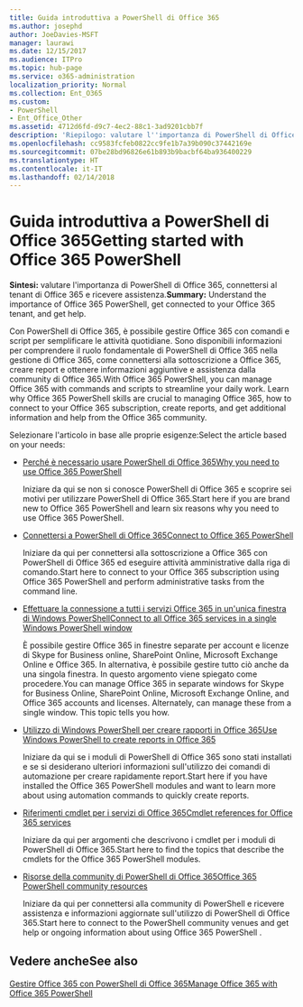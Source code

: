 ```yaml
---
title: Guida introduttiva a PowerShell di Office 365
ms.author: josephd
author: JoeDavies-MSFT
manager: laurawi
ms.date: 12/15/2017
ms.audience: ITPro
ms.topic: hub-page
ms.service: o365-administration
localization_priority: Normal
ms.collection: Ent_O365
ms.custom:
- PowerShell
- Ent_Office_Other
ms.assetid: 4712d6fd-d9c7-4ec2-88c1-3ad9201cbb7f
description: 'Riepilogo: valutare l''importanza di PowerShell di Office 365, connettersi al tenant di Office 365 e ricevere assistenza.'
ms.openlocfilehash: cc9583fcfeb0822cc9fe1b7a39b090c37442169e
ms.sourcegitcommit: 07be28bd96826e61b893b9bacbf64ba936400229
ms.translationtype: HT
ms.contentlocale: it-IT
ms.lasthandoff: 02/14/2018
---
```

# <a name="getting-started-with-office-365-powershell"></a><span data-ttu-id="62319-103">Guida introduttiva a PowerShell di Office 365</span><span class="sxs-lookup"><span data-stu-id="62319-103">Getting started with Office 365 PowerShell</span></span>

 <span data-ttu-id="62319-104">**Sintesi:** valutare l'importanza di PowerShell di Office 365, connettersi al tenant di Office 365 e ricevere assistenza.</span><span class="sxs-lookup"><span data-stu-id="62319-104">**Summary:** Understand the importance of Office 365 PowerShell, get connected to your Office 365 tenant, and get help.</span></span>
  
<span data-ttu-id="62319-p101">Con PowerShell di Office 365, è possibile gestire Office 365 con comandi e script per semplificare le attività quotidiane. Sono disponibili informazioni per comprendere il ruolo fondamentale di PowerShell di Office 365 nella gestione di Office 365, come connettersi alla sottoscrizione a Office 365, creare report e ottenere informazioni aggiuntive e assistenza dalla community di Office 365.</span><span class="sxs-lookup"><span data-stu-id="62319-p101">With Office 365 PowerShell, you can manage Office 365 with commands and scripts to streamline your daily work. Learn why Office 365 PowerShell skills are crucial to managing Office 365, how to connect to your Office 365 subscription, create reports, and get additional information and help from the Office 365 community.</span></span>
  
<span data-ttu-id="62319-107">Selezionare l'articolo in base alle proprie esigenze:</span><span class="sxs-lookup"><span data-stu-id="62319-107">Select the article based on your needs:</span></span>
  
- [<span data-ttu-id="62319-108">Perché è necessario usare PowerShell di Office 365</span><span class="sxs-lookup"><span data-stu-id="62319-108">Why you need to use Office 365 PowerShell</span></span>](why-you-need-to-use-office-365-powershell.md)
    
    <span data-ttu-id="62319-109">Iniziare da qui se non si conosce PowerShell di Office 365 e scoprire sei motivi per utilizzare PowerShell di Office 365.</span><span class="sxs-lookup"><span data-stu-id="62319-109">Start here if you are brand new to Office 365 PowerShell and learn six reasons why you need to use Office 365 PowerShell.</span></span> 
    
- [<span data-ttu-id="62319-110">Connettersi a PowerShell di Office 365</span><span class="sxs-lookup"><span data-stu-id="62319-110">Connect to Office 365 PowerShell</span></span>](connect-to-office-365-powershell.md)
    
    <span data-ttu-id="62319-111">Iniziare da qui per connettersi alla sottoscrizione a Office 365 con PowerShell di Office 365 ed eseguire attività amministrative dalla riga di comando.</span><span class="sxs-lookup"><span data-stu-id="62319-111">Start here to connect to your Office 365 subscription using Office 365 PowerShell and perform administrative tasks from the command line.</span></span>
    
- [<span data-ttu-id="62319-112">Effettuare la connessione a tutti i servizi Office 365 in un'unica finestra di Windows PowerShell</span><span class="sxs-lookup"><span data-stu-id="62319-112">Connect to all Office 365 services in a single Windows PowerShell window</span></span>](connect-to-all-office-365-services-in-a-single-windows-powershell-window.md)
    
    <span data-ttu-id="62319-p102">È possibile gestire Office 365 in finestre separate per account e licenze di Skype for Business online, SharePoint Online, Microsoft Exchange Online e Office 365. In alternativa, è possibile gestire tutto ciò anche da una singola finestra. In questo argomento viene spiegato come procedere.</span><span class="sxs-lookup"><span data-stu-id="62319-p102">You can manage Office 365 in separate windows for Skype for Business Online, SharePoint Online, Microsoft Exchange Online, and Office 365 accounts and licenses. Alternately, can manage these from a single window. This topic tells you how.</span></span>
    
- [<span data-ttu-id="62319-116">Utilizzo di Windows PowerShell per creare rapporti in Office 365</span><span class="sxs-lookup"><span data-stu-id="62319-116">Use Windows PowerShell to create reports in Office 365</span></span>](use-windows-powershell-to-create-reports-in-office-365.md)
    
    <span data-ttu-id="62319-117">Iniziare da qui se i moduli di PowerShell di Office 365 sono stati installati e se si desiderano ulteriori informazioni sull'utilizzo dei comandi di automazione per creare rapidamente report.</span><span class="sxs-lookup"><span data-stu-id="62319-117">Start here if you have installed the Office 365 PowerShell modules and want to learn more about using automation commands to quickly create reports.</span></span> 
    
- [<span data-ttu-id="62319-118">Riferimenti cmdlet per i servizi di Office 365</span><span class="sxs-lookup"><span data-stu-id="62319-118">Cmdlet references for Office 365 services</span></span>](cmdlet-references-for-office-365-services.md)
    
    <span data-ttu-id="62319-119">Iniziare da qui per argomenti che descrivono i cmdlet per i moduli di PowerShell di Office 365.</span><span class="sxs-lookup"><span data-stu-id="62319-119">Start here to find the topics that describe the cmdlets for the Office 365 PowerShell modules.</span></span>
    
- [<span data-ttu-id="62319-120">Risorse della community di PowerShell di Office 365</span><span class="sxs-lookup"><span data-stu-id="62319-120">Office 365 PowerShell community resources</span></span>](office-365-powershell-community-resources.md)
    
    <span data-ttu-id="62319-121">Iniziare da qui per connettersi alla community di PowerShell e ricevere assistenza e informazioni aggiornate sull'utilizzo di PowerShell di Office 365.</span><span class="sxs-lookup"><span data-stu-id="62319-121">Start here to connect to the PowerShell community venues and get help or ongoing information about using Office 365 PowerShell .</span></span>
    
## <a name="see-also"></a><span data-ttu-id="62319-122">Vedere anche</span><span class="sxs-lookup"><span data-stu-id="62319-122">See also</span></span>

#### 

[<span data-ttu-id="62319-123">Gestire Office 365 con PowerShell di Office 365</span><span class="sxs-lookup"><span data-stu-id="62319-123">Manage Office 365 with Office 365 PowerShell</span></span>](manage-office-365-with-office-365-powershell.md)


